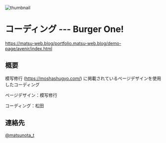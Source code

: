 ![thumbnail](https://github.com/matsu-no-ta/Coading-Burgerone/assets/167067672/8c8e97ee-9758-4db2-8a15-2bdd6e52fe34)


# コーディング --- Burger One!
https://matsu-web.blog/portfolio.matsu-web.blog/demo-page/avenir/index.html

## 概要
模写修行 (https://moshashugyo.com/) に掲載されているページデザインを使用したコーディング

ページデザイン：模写修行

コーディング：松田

## 連絡先
[@matsunota_t](https://twitter.com/matsunota_t)